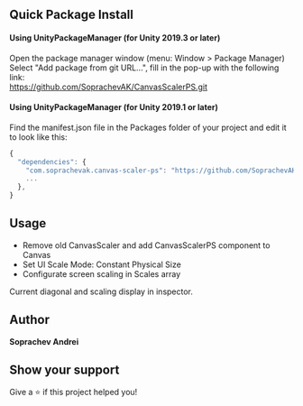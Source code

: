 ## Quick Package Install

#### Using UnityPackageManager (for Unity 2019.3 or later)
Open the package manager window (menu: Window > Package Manager)<br/>
Select "Add package from git URL...", fill in the pop-up with the following link:<br/>
https://github.com/SoprachevAK/CanvasScalerPS.git<br/>

#### Using UnityPackageManager (for Unity 2019.1 or later)

Find the manifest.json file in the Packages folder of your project and edit it to look like this:
```js
{
  "dependencies": {
    "com.soprachevak.canvas-scaler-ps": "https://github.com/SoprachevAK/CanvasScalerPS.git",
    ...
  },
}
```

<!-- DOC-START -->
<!-- 
Changes between 'DOC START' and 'DOC END' will not be lost on package update 
-->

## Usage

* Remove old CanvasScaler and add CanvasScalerPS component to Canvas
* Set UI Scale Mode: Constant Physical Size
* Configurate screen scaling in Scales array

Current diagonal and scaling display in inspector.

<!-- DOC-END -->

## Author

**Soprachev Andrei**


## Show your support

Give a ⭐️ if this project helped you!